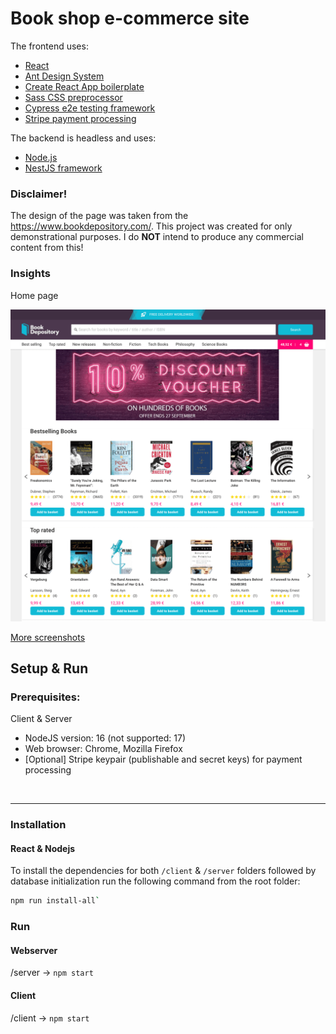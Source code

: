 # Book shop e-commerce site

The frontend uses:
* [React](https://reactjs.org/)
* [Ant Design System](https://ant.design/components/overview/)
* [Create React App boilerplate](https://create-react-app.dev/)
* [Sass CSS preprocessor](https://sass-lang.com/)
* [Cypress e2e testing framework](https://www.cypress.io/)
* [Stripe payment processing](https://stripe.com/)

The backend is headless and uses:
* [Node.js](https://nodejs.org/en/)
* [NestJS framework](https://nestjs.com/)


### Disclaimer!

The design of the page was taken from the https://www.bookdepository.com/. This project was created for only demonstrational purposes. I do **NOT** intend to produce any commercial content from this!

### Insights

Home page

<img src="./documentation/screenshots/client/landing.png">

[More screenshots](./documentation/screenshots/client/README.md)


## Setup & Run

### Prerequisites:
Client & Server
- NodeJS version: 16 (not supported: 17)
- Web browser: Chrome, Mozilla Firefox
- [Optional] Stripe keypair (publishable and secret keys) for payment processing
<br/>

<hr>

### Installation

#### React & Nodejs
To install the dependencies for both `/client` & `/server` folders followed by database initialization run the following command from the root folder: <br>

```bash
npm run install-all`
```

### Run

#### Webserver

/server -> `npm start`

#### Client

/client -> `npm start`

<br />  
